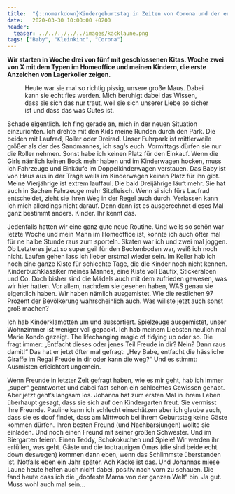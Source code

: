 ```yaml
---
title:  "{::nomarkdown}Kindergeburtstag in Zeiten von Corona und der erste Lagerkoller{:/}"
date:   2020-03-30 10:00:00 +0200
header:
  teaser: ../../../../../images/kacklaune.png
tags: ["Baby", "Kleinkind", "Corona"]
---
```


**Wir starten in Woche drei von fünf mit geschlossenen Kitas. Woche zwei von X mit dem Typen im Homeoffice und meinen Kindern, die erste Anzeichen von Lagerkoller zeigen.**

<figure>
  <img src="../../../../../images/kacklaune.png" alt="">
  <figcaption>Heute war sie mal so richtig pissig, unsere große Maus. Dabei kann sie echt fies werden. Mich beruhigt dabei das Wissen, dass sie sich das nur traut, weil sie sich unserer Liebe so sicher ist und dass das was Gutes ist.</figcaption>
</figure>

Schade eigentlich. Ich fing gerade an, mich in der neuen Situation einzurichten. Ich drehte mit den Kids meine Runden durch den Park. Die beiden mit Laufrad, Roller oder Dreirad. Unser Fuhrpark ist mittlerweile größer als der des Sandmannes, ich sag‘s euch. Vormittags dürfen sie nur die Roller nehmen. Sonst habe ich keinen Platz für den Einkauf. Wenn die Girls nämlich keinen Bock mehr haben und im Kinderwagen hocken, muss ich Fahrzeuge und Einkäufe im Doppelkinderwagen verstauen. Das Baby ist von Haus aus in der Trage weils im Kinderwagen keinen Platz für ihn gibt. Meine Vierjährige ist extrem lauffaul. Die bald Dreijährige läuft mehr. Sie hat auch in Sachen Fahrzeuge mehr Sitzfleisch. Wenn si sich fürs Laufrad entscheidet, zieht sie ihren Weg in der Regel auch durch. Verlassen kann ich mich allerdings nicht darauf. Denn dann ist es ausgerechnet dieses Mal ganz bestimmt anders. Kinder. Ihr kennt das.

Jedenfalls hatten wir eine ganz gute neue Routine. Und weils so schön war letzte Woche und mein Mann im Homeoffice ist, konnte ich auch öfter mal für ne halbe Stunde raus zum sporteln. Skaten war ich und zwei mal joggen. Ob Letzteres jetzt so super geil für den Beckenboden war, weiß ich noch nicht. Laufen gehen lass ich lieber erstmal wieder sein. Im Keller hab ich noch eine ganze Kiste für schlechte Tage, die die Kinder noch nicht kennen. Kinderbuchklassiker meines Mannes, eine Kiste voll Baufix, Stickeralben und Co. Doch bisher sind die Mädels auch mit dem zufrieden gewesen, was wir hier hatten. Vor allem, nachdem sie gesehen haben, WAS genau sie eigentlich haben. Wir haben nämlich ausgemistet. Wie die restlichen 97 Prozent der Bevölkerung wahrscheinlich auch. Was willste jetzt auch sonst groß machen?

Ich hab Kinderklamotten um und aussortiert. Spielzeuge ausgemistet, unser Wohnzimmer ist weniger voll gepackt. Ich hab meinem Liebsten neulich mal Marie Kondo gezeigt. The lifechanging magic of tidying up oder so. Die fragt immer: „Entfacht dieses oder jenes Teil Freude in dir? Nein? Dann raus damit!“ Das hat er jetzt öfter mal gefragt: „Hey Babe, entfacht die hässliche Giraffe im Regal Freude in dir oder kann die weg?“ Und es stimmt: Ausmisten erleichtert ungemein. 

Wenn Freunde in letzter Zeit gefragt haben, wie es mir geht, hab ich immer „super“ geantwortet und dabei fast schon ein schlechtes Gewissen gehabt. Aber jetzt geht’s langsam los. Johanna hat zum ersten Mal in ihrem Leben überhaupt gesagt, dass sie sich auf den Kindergarten freut. Sie vermisst ihre Freunde. Pauline kann ich schlecht einschätzen aber ich glaube auch, dass sie es doof findet, dass am Mittwoch bei ihrem Geburtstag keine Gäste kommen dürfen. Ihren besten Freund (und Nachbarsjungen) wollte sie einladen. Und noch einen Freund mit seiner großen Schwester. Und im Biergarten feiern. Einen Teddy, Schokokuchen und Spiele! Wir werden ihr erfüllen, was geht. Gäste und die todtraurigen Omas (die sind beide echt down deswegen) kommen dann eben, wenn das Schlimmste überstanden ist. Notfalls eben ein Jahr später. Ach Kacke ist das. Und Johannas miese Laune heute helfen auch nicht dabei, positiv nach vorn zu schauen. Die fand heute dass ich die „doofeste Mama von der ganzen Welt“ bin. Ja gut. Muss wohl auch mal sein…





 





  


  






					 


 
 








